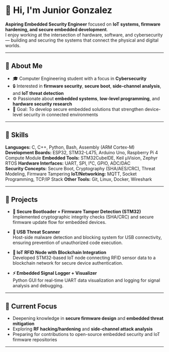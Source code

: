 # 👋 Hi, I'm Junior Gonzalez

**Aspiring Embedded Security Engineer** focused on **IoT systems, firmware hardening, and secure embedded development**.  
I enjoy working at the intersection of hardware, software, and cybersecurity — building and securing the systems that connect the physical and digital worlds.

---

## 🧩 About Me
- 🎓 Computer Engineering student with a focus in **Cybersecurity**
- 🔒 Interested in **firmware security**, **secure boot**, **side-channel analysis**, and **IoT threat detection**
- ⚙️ Passionate about **embedded systems**, **low-level programming**, and **hardware security research**
- 🎯 Goal: To develop secure embedded solutions that strengthen device-level security in connected environments

---

## 🧠 Skills
**Languages:** C, C++, Python, Bash, Assembly (ARM Cortex-M)  
**Development Boards:** ESP32, STM32-L475, Arduino Uno, Raspberry Pi 4 Compute Module
**Embedded Tools:** STM32CubeIDE, Keil µVision, Zephyr RTOS
**Hardware Interfaces:** UART, SPI, I²C, GPIO, ADC/DAC  
**Security Concepts:** Secure Boot, Cryptography (SHA/AES/CRC), Threat Modeling, Firmware Tampering
**IoT/Networking:** MQTT, Socket Programming, TCP/IP Stack
**Other Tools:** Git, Linux, Docker, Wireshark

---

## 🧪 Projects
- **🔐 Secure Bootloader + Firmware Tamper Detection (STM32)**  
  Implemented cryptographic integrity checks (SHA/CRC) and secure firmware update flow for embedded devices.

- **🧠 USB Threat Scanner**  
  Host-side malware detection and blocking system for USB connectivity, ensuring prevention of unauthorized code execution.
  
- **📶 IoT RFID Node with Blockchain Integration**  
  Developed STM32-based IoT node connecting RFID sensor data to a blockchain network for secure device authentication.

- **⚡ Embedded Signal Logger + Visualizer**  
  Python GUI for real-time UART data visualization and logging for signal analysis and debugging.

---

## 🌱 Current Focus
- Deepening knowledge in **secure firmware design** and **embedded threat mitigation**
- Exploring **RF hacking/hardening** and **side-channel attack analysis**
- Preparing for contributions to open-source embedded security and IoT firmware repositories

---

